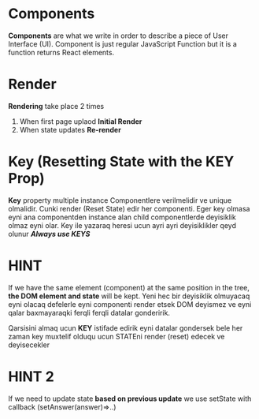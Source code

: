 # Components
**Components** are what we write in order to describe a piece of User Interface (UI). Component is just regular JavaScript Function but it is a function returns
React elements.

# Render
**Rendering** take place 2 times
1. When first page uplaod **Initial Render**
2. When state updates **Re-render**

# Key (Resetting State with the KEY Prop)
**Key** property multiple instance Componentlere verilmelidir ve unique olmalidir. Cunki render (Reset State) edir her componenti. Eger key olmasa eyni ana componentden instance alan child componentlerde deyisiklik olmaz eyni olar. Key ile yazaraq heresi ucun ayri ayri deyisiklikler qeyd olunur  ***Always use KEYS***

# HINT
If we have the same element (component) at the same position in the tree, **the DOM element and state** will be kept. Yeni hec bir deyisiklik olmuyacaq eyni olacaq
<TabContent item={content.at(activeTab)} /> defelerle eyni componenti render etsek DOM deyismez ve eyni qalar baxmayaraqki ferqli ferqli datalar gonderirik.

Qarsisini almaq ucun **KEY** istifade edirik
<TabContent item={content.at(activeTab)} key={uniqueID} /> eyni datalar gondersek bele her zaman key muxtelif olduqu ucun STATEni render (reset) edecek ve deyisecekler 

# HINT 2
If we need to update state **based on previous update** we use setState with callback (setAnswer(answer)=>..)